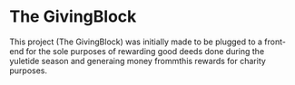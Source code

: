 # The GivingBlock
This project (The GivingBlock) was initially made to be plugged to a front-end for the sole purposes of rewarding good deeds done during the yuletide season and generaing money frommthis rewards for charity purposes.